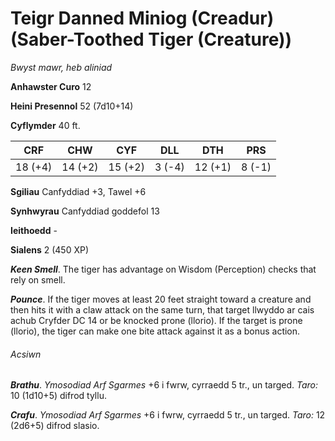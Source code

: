 # Teigr Danned Miniog (Creadur) (Saber-Toothed Tiger (Creature))

*Bwyst mawr, heb aliniad*

**Anhawster Curo** 12

**Heini Presennol** 52 (7d10+14)

**Cyflymder** 40 ft.

| CRF     | CHW     | CYF     | DLL    | DTH     | PRS    |
|---------|---------|---------|--------|---------|--------|
| 18 (+4) | 14 (+2) | 15 (+2) | 3 (-4) | 12 (+1) | 8 (-1) |

**Sgiliau** Canfyddiad +3, Tawel +6

**Synhwyrau** Canfyddiad goddefol 13

**Ieithoedd** -

**Sialens** 2 (450 XP)

***Keen Smell***. The tiger has advantage on Wisdom (Perception) checks that rely on smell.

***Pounce***. If the tiger moves at least 20 feet straight toward a creature and then hits it with a claw attack on the same turn, that target llwyddo ar cais achub Cryfder DC 14 or be knocked prone (llorio). If the target is prone (llorio), the tiger can make one bite attack against it as a bonus action.

###### Acsiwn

***Brathu***. *Ymosodiad Arf Sgarmes* +6 i fwrw, cyrraedd 5 tr., un targed. *Taro:* 10 (1d10+5) difrod tyllu.

***Crafu***. *Ymosodiad Arf Sgarmes* +6 i fwrw, cyrraedd 5 tr., un targed. *Taro:* 12 (2d6+5) difrod slasio.
